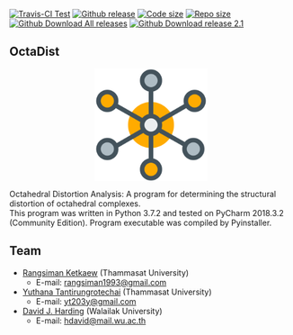 [![Travis-CI Test](https://img.shields.io/travis/OctaDist/OctaDist/master.svg
)](https://travis-ci.org/OctaDist/OctaDist)
[![Github release](https://img.shields.io/github/release/rangsimanketkaew/octadist.svg
)](https://github.com/rangsimanketkaew/OctaDist/releases)
[![Code size](https://img.shields.io/github/languages/code-size/rangsimanketkaew/OctaDist.svg)](https://github.com/rangsimanketkaew/OctaDist)
[![Repo size](https://img.shields.io/github/repo-size/rangsimanketkaew/OctaDist.svg)](https://github.com/rangsimanketkaew/OctaDist)
[![Github Download All releases](https://img.shields.io/github/downloads/rangsimanketkaew/octadist/total.svg)](https://github.com/rangsimanketkaew/OctaDist/releases)
[![Github Download release 2.1](https://img.shields.io/github/downloads/rangsimanketkaew/OctaDist/v.2.1/total.svg
)](https://github.com/rangsimanketkaew/OctaDist/releases/tag/v.2.1)

## OctaDist

<p align="center">
   <img alt="molecule" src="images/molecule.png" align=middle width="200pt" />
<p/>

Octahedral Distortion Analysis: A program for determining the structural distortion of octahedral complexes. <br/>
This program was written in Python 3.7.2 and tested on PyCharm 2018.3.2 (Community Edition). Program executable was compiled by Pyinstaller.

## Team
* [Rangsiman Ketkaew](https://sites.google.com/site/rangsiman1993) (Thammasat University) <br/>
  * E-mail: rangsiman1993@gmail.com <br/>
* [Yuthana Tantirungrotechai](https://sites.google.com/site/compchem403/people/faculty/yuthana) (Thammasat University)
  * E-mail: yt203y@gmail.com
* [David J. Harding](https://www.funtechwu.com/david-j-harding) (Walailak University)
  * E-mail: hdavid@mail.wu.ac.th
